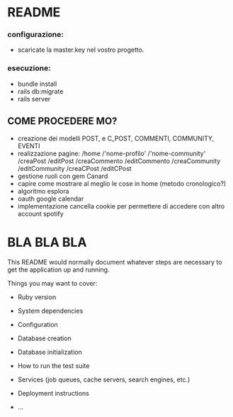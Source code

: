 # README

### configurazione:

* scaricate la master.key nel vostro progetto.

### esecuzione:

* bundle install
* rails db:migrate 
* rails server

## COME PROCEDERE MO?
* creazione dei modelli POST, e C_POST, COMMENTI, COMMUNITY, EVENTI
* realizzazione pagine: /home /'nome-profilo' /'nome-community' /creaPost /editPost /creaCommento /editCommento /creaCommunity /editCommunity /creaCPost /editCPost
* gestione ruoli con gem Canard
* capire come mostrare al meglio le cose in home (metodo cronologico?)
* algoritmo esplora
* oauth google calendar
* implementazione cancella cookie per permettere di accedere con altro account spotify






# BLA BLA BLA
This README would normally document whatever steps are necessary to get the
application up and running.

Things you may want to cover:

* Ruby version

* System dependencies

* Configuration

* Database creation

* Database initialization

* How to run the test suite

* Services (job queues, cache servers, search engines, etc.)

* Deployment instructions

* ...
